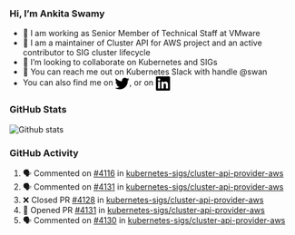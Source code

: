 ### Hi, I’m Ankita Swamy

- 💼 I am working as Senior Member of Technical Staff at VMware
- 👀 I am a maintainer of Cluster API for AWS project and an active contributor to SIG cluster lifecycle
- 💞️ I’m looking to collaborate on Kubernetes and SIGs
- 💬 You can reach me out on Kubernetes Slack with handle @swan
- You can also find me on <a href="https://twitter.com/SwamyAnkita" target="blank"><img align="center" src="https://raw.githubusercontent.com/Ankitasw/Ankitasw/master/svg/twitter.svg" alt="Ankitasw" height="25" width="25" color="#1DA1f2" /></a>, or on <a href="https://www.linkedin.com/in/Ankitaswamy/" target="blank"><img align="center" src="https://raw.githubusercontent.com/Ankitasw/Ankitasw/master/svg/linkedin.svg" alt="Ankitasw" height="25" width="25" /></a>

### GitHub Stats
![Github stats](https://github-readme-stats.vercel.app/api?username=Ankitasw&count_private=true&show_icons=true&theme=tokyonight)

### GitHub Activity 
<!--START_SECTION:activity-->
1. 🗣 Commented on [#4116](https://github.com/kubernetes-sigs/cluster-api-provider-aws/issues/4116) in [kubernetes-sigs/cluster-api-provider-aws](https://github.com/kubernetes-sigs/cluster-api-provider-aws)
2. 🗣 Commented on [#4131](https://github.com/kubernetes-sigs/cluster-api-provider-aws/issues/4131) in [kubernetes-sigs/cluster-api-provider-aws](https://github.com/kubernetes-sigs/cluster-api-provider-aws)
3. ❌ Closed PR [#4128](https://github.com/kubernetes-sigs/cluster-api-provider-aws/pull/4128) in [kubernetes-sigs/cluster-api-provider-aws](https://github.com/kubernetes-sigs/cluster-api-provider-aws)
4. 💪 Opened PR [#4131](https://github.com/kubernetes-sigs/cluster-api-provider-aws/pull/4131) in [kubernetes-sigs/cluster-api-provider-aws](https://github.com/kubernetes-sigs/cluster-api-provider-aws)
5. 🗣 Commented on [#4130](https://github.com/kubernetes-sigs/cluster-api-provider-aws/issues/4130) in [kubernetes-sigs/cluster-api-provider-aws](https://github.com/kubernetes-sigs/cluster-api-provider-aws)
<!--END_SECTION:activity-->
